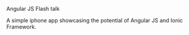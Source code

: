 Angular JS Flash talk

A simple iphone app showcasing the potential of Angular JS and Ionic Framework.
